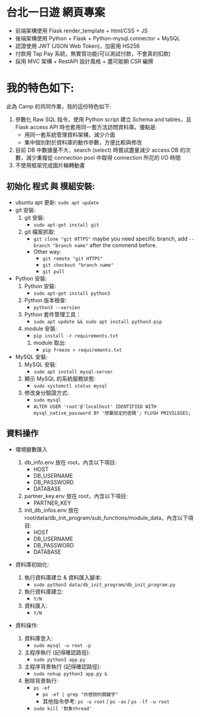 # 台北一日遊 網頁專案
- 前端架構使用 Flask render_template + html/CSS + JS
- 後端架構使用 Python + Flask + Python-mysql.connector + MySQL
- 認證使用 JWT (JSON Web Token)，加密用 HS256
- 付款用 Tap Pay 系統，無實質功能(可以測試付款，不會真的扣款)
- 採用 MVC 架構 + RestAPI 設計風格 + 盡可能朝 CSR 編撰
  
# 我的特色如下:
此為 Camp 的共同作業，我的這份特色如下:
1. 參數化 Raw SQL 指令，使用 Python script 建立 Schema and tables，且 Flask access API 時也套用同一套方法訪問資料庫。優點是: 
    - 用同一套系統管理資料架構，減少介面
    - 集中個別對於資料庫的動作參數，方便比較與修改
2. 目前 DB 中數據量不大，search (select) 時嘗試盡量減少 access DB 的次數，減少重複從 connection pool 中取得 connection 所花的 I/O 時間
3. 不使用框架完成圖片輪轉動畫

## 初始化 程式 與 模組安裝:
  - ubuntu apt 更新: `sudo apt update`
  - git 安裝: 
     1. git 安裝: 
         - `sudo apt-get install git`
     2. git 檔案抓取: 
         - `git clone "git HTTPS"` maybe you need specific branch, add `--branch "branch name"` after the commend before.
         - Other way:
           - `git remote "git HTTPS"`
           - `git checkout "branch name"`
           - `git pull`
  - Python 安裝: 
     1. Python 安裝: 
         - `sudo apt-get install python3`
     2. Python 版本檢查: 
         - `python3 --version`
     3. Python 套件管理工具：
         - `sudo apt update && sudo apt install python3-pip`
     4. module 安裝:  
         - `pip install -r requirements.txt`
        1. module 取出:  
            - `pip freeze > requirements.txt `
  - MySQL 安裝: 
     1. MySQL 安裝:
         - `sudo apt install mysql-server`
     2. 顯示 MySQL 的系統服務狀態:
         - `sudo systemctl status mysql`
     3. 修改身分驗證方式:
         - `sudo mysql`
         - `ALTER USER 'root'@'localhost' IDENTIFIED WITH mysql_native_password BY '想要設定的密碼'; FLUSH PRIVILEGES;`

## 資料操作
- 環境變數匯入
  1. db_info.env 放在 root，內含以下項目:
      - HOST
      - DB_USERNAME
      - DB_PASSWORD
      - DATABASE
  2. partner_key.env 放在 root，內含以下項目:
      - PARTNER_KEY
  3. init_db_infos.env 放在 root/data/db_init_program/sub_functions/module_data，內含以下項目:
      - HOST
      - DB_USERNAME
      - DB_PASSWORD
      - DATABASE

- 資料庫初始化:
  1. 執行資料庫建立 & 資料匯入腳本: 
      - `sudo python3 data/db_init_program/db_init_program.py`
  2. 執行資料庫建立: 
      - `Y/N`
  3. 資料匯入: 
      - `Y/N`

- 資料操作:
  1. 資料庫登入:
     - `sudo mysql -u root -p`
  2. 主程序執行 (記得確認路徑):
     - `sudo python3 app.py`
  3. 主程序背景執行 (記得確認路徑):
     - `sudo nohup python3 app.py &`
  4. 刪除背景執行:
     - `ps -ef`
       - `ps -ef | grep "你想撈的關鍵字"`
       - 其他指令參考: `ps -u root` / `ps -ax` / `ps -lf -u root`
     - `sudo kill '對象thread'`